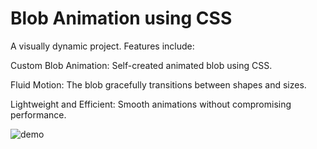 # Blob Animation using CSS

A visually dynamic project. Features include:

Custom Blob Animation: Self-created animated blob using CSS.

Fluid Motion: The blob gracefully transitions between shapes and sizes.

Lightweight and Efficient: Smooth animations without compromising performance.

![demo](https://github.com/minahilx/ImageBlobAnimationUsingCSS/assets/71601253/fd4906ef-0694-4623-8e3e-ed21b15e9580)
